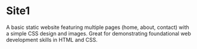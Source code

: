 # Site1
A basic static website featuring multiple pages (home, about, contact) with a simple CSS design and images. Great for demonstrating foundational web development skills in HTML and CSS.
